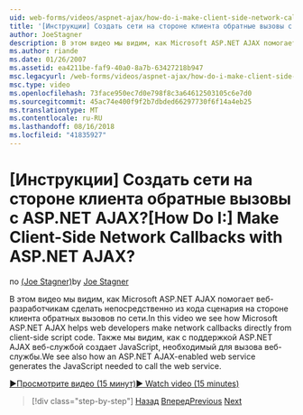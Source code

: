 ```yaml
---
uid: web-forms/videos/aspnet-ajax/how-do-i-make-client-side-network-callbacks-with-aspnet-ajax
title: '[Инструкции] Создать сети на стороне клиента обратные вызовы с ASP.NET AJAX? | Документы Майкрософт'
author: JoeStagner
description: В этом видео мы видим, как Microsoft ASP.NET AJAX помогает веб-разработчикам сделать непосредственно из кода сценария на стороне клиента обратных вызовов по сети. Мы также увидеть, как ASP.NET...
ms.author: riande
ms.date: 01/26/2007
ms.assetid: ea4211be-faf9-40a0-8a7b-63427218b947
msc.legacyurl: /web-forms/videos/aspnet-ajax/how-do-i-make-client-side-network-callbacks-with-aspnet-ajax
msc.type: video
ms.openlocfilehash: 73face950ec7d0e798f8c3a64612503105c6e7d0
ms.sourcegitcommit: 45ac74e400f9f2b7dbded66297730f6f14a4eb25
ms.translationtype: MT
ms.contentlocale: ru-RU
ms.lasthandoff: 08/16/2018
ms.locfileid: "41835927"
---
```

<a name="how-do-i-make-client-side-network-callbacks-with-aspnet-ajax"></a><span data-ttu-id="ae126-105">[Инструкции] Создать сети на стороне клиента обратные вызовы с ASP.NET AJAX?</span><span class="sxs-lookup"><span data-stu-id="ae126-105">[How Do I:] Make Client-Side Network Callbacks with ASP.NET AJAX?</span></span>
====================
<span data-ttu-id="ae126-106">по [(Joe Stagner)](https://github.com/JoeStagner)</span><span class="sxs-lookup"><span data-stu-id="ae126-106">by [Joe Stagner](https://github.com/JoeStagner)</span></span>

<span data-ttu-id="ae126-107">В этом видео мы видим, как Microsoft ASP.NET AJAX помогает веб-разработчикам сделать непосредственно из кода сценария на стороне клиента обратных вызовов по сети.</span><span class="sxs-lookup"><span data-stu-id="ae126-107">In this video we see how Microsoft ASP.NET AJAX helps web developers make network callbacks directly from client-side script code.</span></span> <span data-ttu-id="ae126-108">Также мы видим, как с поддержкой ASP.NET AJAX веб-службой создает JavaScript, необходимый для вызова веб-службы.</span><span class="sxs-lookup"><span data-stu-id="ae126-108">We see also how an ASP.NET AJAX-enabled web service generates the JavaScript needed to call the web service.</span></span>

[<span data-ttu-id="ae126-109">&#9654;Просмотрите видео (15 минут)</span><span class="sxs-lookup"><span data-stu-id="ae126-109">&#9654; Watch video (15 minutes)</span></span>](https://channel9.msdn.com/Blogs/ASP-NET-Site-Videos/how-do-i-make-client-side-network-callbacks-with-aspnet-ajax)

> [!div class="step-by-step"]
> <span data-ttu-id="ae126-110">[Назад](how-do-i-implement-dynamic-partial-page-updates-with-aspnet-ajax.md)
> [Вперед](how-do-i-add-aspnet-ajax-features-to-an-existing-web-application.md)</span><span class="sxs-lookup"><span data-stu-id="ae126-110">[Previous](how-do-i-implement-dynamic-partial-page-updates-with-aspnet-ajax.md)
[Next](how-do-i-add-aspnet-ajax-features-to-an-existing-web-application.md)</span></span>
